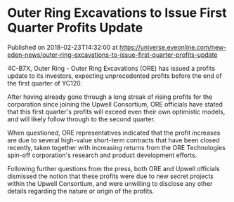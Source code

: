 # Outer Ring Excavations to Issue First Quarter Profits Update
Published on 2018-02-23T14:32:00 at https://universe.eveonline.com/new-eden-news/outer-ring-excavations-to-issue-first-quarter-profits-update

4C-B7X, Outer Ring - Outer Ring Excavations (ORE) has issued a profits update to its investors, expecting unprecedented profits before the end of the first quarter of YC120.

After having already gone through a long streak of rising profits for the corporation since joining the Upwell Consortium, ORE officials have stated that this first quarter's profits will exceed even their own optimistic models, and will likely follow through to the second quarter.

When questioned, ORE representatives indicated that the profit increases are due to several high-value short-term contracts that have been closed recently, taken together with increasing returns from the ORE Technologies spin-off corporation's research and product development efforts.

Following further questions from the press, both ORE and Upwell officials dismissed the notion that these profits were due to new secret projects within the Upwell Consortium, and were unwilling to disclose any other details regarding the nature or origin of the profits.
